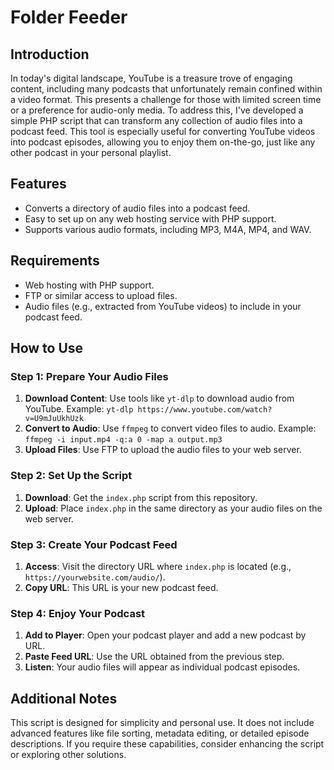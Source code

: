 # Folder Feeder

## Introduction

In today's digital landscape, YouTube is a treasure trove of engaging content, including many podcasts that unfortunately remain confined within a video format. This presents a challenge for those with limited screen time or a preference for audio-only media. To address this, I've developed a simple PHP script that can transform any collection of audio files into a podcast feed. This tool is especially useful for converting YouTube videos into podcast episodes, allowing you to enjoy them on-the-go, just like any other podcast in your personal playlist.

## Features

- Converts a directory of audio files into a podcast feed.
- Easy to set up on any web hosting service with PHP support.
- Supports various audio formats, including MP3, M4A, MP4, and WAV.

## Requirements

- Web hosting with PHP support.
- FTP or similar access to upload files.
- Audio files (e.g., extracted from YouTube videos) to include in your podcast feed.

## How to Use

### Step 1: Prepare Your Audio Files

1. **Download Content**: Use tools like `yt-dlp` to download audio from YouTube. Example: `yt-dlp https://www.youtube.com/watch?v=U9mJuUkhUzk`
2. **Convert to Audio**: Use `ffmpeg` to convert video files to audio. Example: `ffmpeg -i input.mp4 -q:a 0 -map a output.mp3`
3. **Upload Files**: Use FTP to upload the audio files to your web server.

### Step 2: Set Up the Script

1. **Download**: Get the `index.php` script from this repository.
2. **Upload**: Place `index.php` in the same directory as your audio files on the web server.

### Step 3: Create Your Podcast Feed

1. **Access**: Visit the directory URL where `index.php` is located (e.g., `https://yourwebsite.com/audio/`).
2. **Copy URL**: This URL is your new podcast feed.

### Step 4: Enjoy Your Podcast

1. **Add to Player**: Open your podcast player and add a new podcast by URL.
2. **Paste Feed URL**: Use the URL obtained from the previous step.
3. **Listen**: Your audio files will appear as individual podcast episodes.

## Additional Notes

This script is designed for simplicity and personal use. It does not include advanced features like file sorting, metadata editing, or detailed episode descriptions. If you require these capabilities, consider enhancing the script or exploring other solutions.

